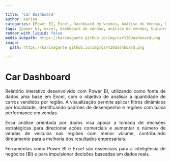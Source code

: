 ```yaml
---

title: 'Car Dashboard'
author: Karina
categories: [Power BI, Excel, Dashboard de Vendas, Análise de Vendas, Business Intelligence, BI, Data Analytics, Relatórios Interativos, Visualização de Dados, Data Analysis, Inteligência de Negócios, Python, Carros Vendidos, Vendas por Região, Car Sales Report]
tags: [power bi, excel, dashboard de vendas, análise de vendas, business intelligence, data analytics, relatório interativo, visualização de dados, inteligência de negócios, vendas por região, car sales, car dashboard, data report, análise de dados, python]
render_with_liquid: false
media_subpath: https://karinagante.github.io/img/car%20dashboard.png
image:
  path: https://karinagante.github.io/img/car%20dashboard.png

---
```


# Car Dashboard

<p style="text-align: justify;">
Relatório interativo desenvolvido com Power BI, utilizando como fonte de dados uma base em Excel, com o objetivo de analisar a quantidade de carros vendidos por região. A visualização permite aplicar filtros dinâmicos por localidade, identificando padrões de desempenho e regiões com baixa performance em vendas.
</p>

<p style="text-align: justify;">
Essa análise orientada por dados visa apoiar a tomada de decisões estratégicas para direcionar ações comerciais e aumentar o número de vendas de veículos nas regiões com menor volume, contribuindo diretamente para a melhoria dos resultados empresariais.
</p>

<p style="text-align: justify;">
Ferramentas como Power BI e Excel são essenciais para a inteligência de negócios (BI) e para impulsionar decisões baseadas em dados reais.
</p>